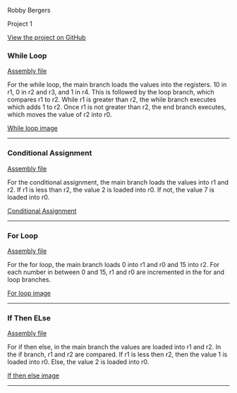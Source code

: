 Robby Bergers

Project 1

[View the project on GitHub](https://github.com/RobbyB97/Computer_Architecture/tree/master/project1")

### While Loop

[Assembly file](./while_loop/wl.png)

For the while loop, the main branch loads the values into the registers. 10 in r1, 0 in r2 and r3, and 1 in r4. This is followed by the loop branch, which compares r1 to r2. While r1 is greater than r2, the while branch executes which adds 1 to r2. Once r1 is not greater than r2, the end branch executes, which moves the value of r2 into r0.

[While loop image](./screenshots/wl.png)

___
### Conditional Assignment

[Assembly file](./conditional_assignment/main.s)

For the conditional assignment, the main branch loads the values into r1 and r2. If r1 is less than r2, the value 2 is loaded into r0. If not, the value 7 is loaded into r0.

[Conditional Assignment](./screenshots/ca_gt.png)

___
### For Loop

[Assembly file](./for_loop/main.ss)

For the for loop, the main branch loads 0 into r1 and r0 and 15 into r2. For each number in between 0 and 15, r1 and r0 are incremented in the for and loop branches.

[For loop image](./screenshots/fl.png)

___
### If Then ELse

[Assembly file](./if_then_else/ifthenelse.s)

For if then else, in the main branch the values are loaded into r1 and r2. In the if branch, r1 and r2 are compared. If r1 is less then r2, then the value 1 is loaded into r0. Else, the value 2 is loaded into r0.

[If then else image](./screenshots/ite_lt.png)
___